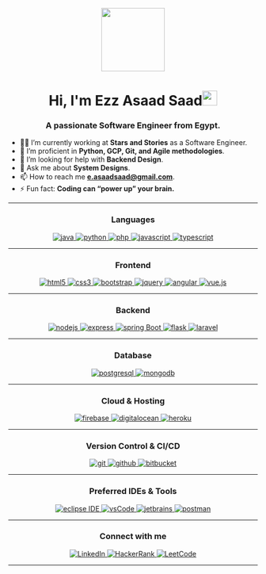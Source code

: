 <p align="center">
  <img style="width:8rem; height:auto" src="https://cdn.dribbble.com/users/1787323/screenshots/10091971/media/d43c019bfeff34be8816481e843ea8c1.png"/>
</p>

<h1 align="center">Hi, I'm Ezz Asaad Saad<img width="30px" src="https://raw.githubusercontent.com/iampavangandhi/iampavangandhi/master/gifs/Hi.gif"></h1>

<h3 align="center">A passionate Software Engineer from Egypt.</h3>

- 👨‍💻 I’m currently working at **Stars and Stories** as a Software Engineer.
- 🌱 I’m proficient in **Python, GCP, Git, and Agile methodologies**.
- 🤝 I’m looking for help with **Backend Design**.
- 💬 Ask me about **System Designs**.
- 📫 How to reach me **e.asaadsaad@gmail.com**.
- ⚡ Fun fact: **Coding can “power up” your brain.**

---

<h3 align="center">Languages</h3>

<p align="center">
  <a href="https://www.java.com" target="_blank">
    <img src="https://img.shields.io/badge/Java-E02811.svg?style=for-the-badge&logo=java&logoColor=white" alt="java"/>
  </a>
  <a href="https://www.python.org" target="_blank">
    <img src="https://img.shields.io/badge/python-007396.svg?style=for-the-badge&logo=python&logoColor=white" alt="python"/>
  </a>
  <a href="https://www.php.net" target="_blank">
    <img src="https://img.shields.io/badge/php-8892BF.svg?style=for-the-badge&logo=php&logoColor=white" alt="php"/>
  </a>
  <a href="https://developer.mozilla.org/en-US/docs/Web/JavaScript" target="_blank">
    <img src="https://img.shields.io/badge/Javascript-F7DF1E.svg?style=for-the-badge&logo=javascript&logoColor=black" alt="javascript"/>
  </a>
  <a href="https://www.typescriptlang.org/" target="_blank">
    <img src="https://img.shields.io/badge/typescript-3178C6.svg?style=for-the-badge&logo=typescript&logoColor=white" alt="typescript"/>
  </a>
</p>

---

<h3 align="center">Frontend</h3>

<p align="center">
  <a href="https://www.w3.org/html/" target="_blank">
    <img src="https://img.shields.io/badge/html-E34F26.svg?style=for-the-badge&logo=html5&logoColor=white" alt="html5"/>
  </a>
  <a href="https://www.w3schools.com/css/" target="_blank">
    <img src="https://img.shields.io/badge/css-1572B6.svg?style=for-the-badge&logo=css3&logoColor=white" alt="css3"/>
  </a>
  <a href="https://getbootstrap.com" target="_blank">
    <img src="https://img.shields.io/badge/bootstrap-7952B3.svg?style=for-the-badge&logo=bootstrap&logoColor=white" alt="bootstrap"/>
  </a>
  <a href="https://jquery.com/" target="_blank">
    <img src="https://img.shields.io/badge/jquery-0769AD.svg?style=for-the-badge&logo=jquery&logoColor=white" alt="jquery"/>
  </a>
  <a href="https://angular.io/" target="_blank">
    <img src="https://img.shields.io/badge/angular-white.svg?style=for-the-badge&logo=angular&logoColor=C4232F" alt="angular"/>
  </a>
  <a href="https://vuejs.org/" target="_blank">
    <img src="https://img.shields.io/badge/vue.js-white.svg?style=for-the-badge&logo=vue.js&logoColor=C4232F" alt="vue.js"/>
  </a>
</p>

---

<h3 align="center">Backend</h3>

<p align="center">
  <a href="https://nodejs.org" target="_blank">
    <img src="https://img.shields.io/badge/node.js-339933.svg?style=for-the-badge&logo=nodedotjs&logoColor=white" alt="nodejs"/>
  </a>
  <a href="https://expressjs.com" target="_blank">
    <img src="https://img.shields.io/badge/express-000000.svg?style=for-the-badge&logo=express&logoColor=white" alt="express"/>
  </a>
  <a href="https://spring.io/" target="_blank">
    <img src="https://img.shields.io/badge/spring%20boot-6DB33F.svg?style=for-the-badge&logo=springboot&logoColor=white" alt="spring Boot"/>
  </a>
  <a href="https://flask.palletsprojects.com/" target="_blank">
    <img src="https://img.shields.io/badge/flask-white.svg?style=for-the-badge&logo=flask&logoColor=black" alt="flask"/>
  </a>
  <a href="https://laravel.com/" target="_blank">
    <img src="https://img.shields.io/badge/laravel-FDEAE8.svg?style=for-the-badge&logo=laravel&logoColor=red" alt="laravel"/>
  </a>
</p>

---

<h3 align="center">Database</h3>

<p align="center">
  <a href="https://www.postgresql.org" target="_blank">
    <img src="https://img.shields.io/badge/postgreSQL-4169E1.svg?style=for-the-badge&logo=postgresql&logoColor=white" alt="postgresql"/>
  </a>
  <a href="https://www.mongodb.com/" target="_blank">
    <img src="https://img.shields.io/badge/mongodb-47A248.svg?style=for-the-badge&logo=mongodb&logoColor=white" alt="mongodb"/>
  </a>
</p>

---

<h3 align="center">Cloud & Hosting</h3>

<p align="center">
  <a href="https://firebase.google.com/" target="_blank">
    <img src="https://img.shields.io/badge/firebase-white.svg?style=for-the-badge&logo=firebase&logoColor=FACC31" alt="firebase"/>
  </a>
  <a href="https://www.digitalocean.com/" target="_blank">
    <img src="https://img.shields.io/badge/digitalOcean-white.svg?style=for-the-badge&logo=digitalocean&logoColor=2C69FF" alt="digitalocean"/>
  </a>
  <a href="https://heroku.com" target="_blank">
    <img src="https://img.shields.io/badge/heroku-430098.svg?style=for-the-badge&logo=heroku&logoColor=white" alt="heroku"/>
  </a>
</p>

---

<h3 align="center">Version Control & CI/CD</h3>

<p align="center">
  <a href="https://git-scm.com/" target="_blank">
    <img src="https://img.shields.io/badge/git-F05032.svg?style=for-the-badge&logo=git&logoColor=white" alt="git"/>
  </a>
  <a href="https://github.com/" target="_blank">
    <img src="https://img.shields.io/badge/github-181717.svg?style=for-the-badge&logo=github&logoColor=white" alt="github"/>
  </a>
  <a href="https://bitbucket.org/" target="_blank">
    <img src="https://img.shields.io/badge/BitBucket-white.svg?style=for-the-badge&logo=bitbucket&logoColor=blue" alt="bitbucket"/>
  </a>
</p>

---

<h3 align="center">Preferred IDEs & Tools</h3>

<p align="center">
  <a href="https://eclipse.org" target="_blank">
    <img src="https://img.shields.io/badge/eclipse-2C2255.svg?style=for-the-badge&logo=eclipse&logoColor=white" alt="eclipse IDE"/>
  </a>
  <a href="https://code.visualstudio.com/" target="_blank">
    <img src="https://img.shields.io/badge/vscode-007ACC.svg?style=for-the-badge&logo=visualstudiocode&logoColor=white" alt="vsCode"/>
  </a>
  <a href="https://www.jetbrains.com/" target="_blank">
    <img src="https://img.shields.io/badge/jetbrains%20IDE-000000.svg?style=for-the-badge&logo=jetbrains&logoColor=white" alt="jetbrains"/>
  </a>
  <a href="https://postman.com" target="_blank">
    <img src="https://img.shields.io/badge/postman-FF6C37.svg?style=for-the-badge&logo=postman&logoColor=white" alt="postman"/>
  </a>
</p>

---

<h3 align="center">Connect with me</h3>

<div align="center">
  <a href="https://linkedin.com/in/ezzasaadsaad" target="_blank">
    <img src="https://img.shields.io/badge/Linked%20In-0A66C2.svg?style=for-the-badge&logo=linkedin&logoColor=white" alt="LinkedIn"/>
  </a>
  <a href="https://www.hackerrank.com/E_AsaadSaad" target="_blank">
    <img src="https://img.shields.io/badge/HackerRank-39424E.svg?style=for-the-badge&logo=hackerrank&logoColor=42C966" alt="HackerRank"/>
  </a>
  <a href="https://leetcode.com/KaseEA/" target="_blank">
    <img src="https://img.shields.io/badge/LeetCode-FFA116.svg?style=for-the-badge&logo=leetcode&logoColor=black" alt="LeetCode"/>
  </a>
</div>

---
